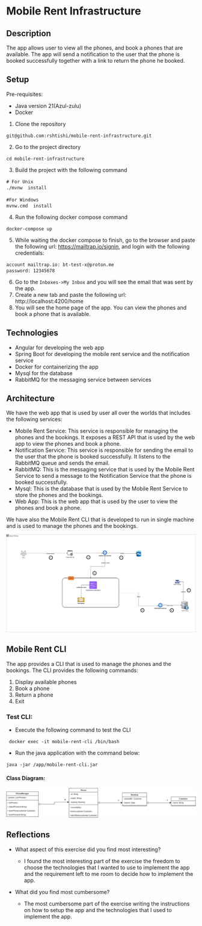 # Mobile Rent Infrastructure

## Description

The app allows user to view all the phones, and book a phones that are available. The app will send a notification to
the
user that the phone is booked successfully together with a link to return the phone he booked.

## Setup

Pre-requisites:

- Java version 21(Azul-zulu)
- Docker

1. Clone the repository

```shell
git@github.com:rshtishi/mobile-rent-infrastructure.git
```

2. Go to the project directory

```shell
cd mobile-rent-infrastructure
```

3. Build the project with the following command

```shell
# For Unix
./mvnw  install

#For Windows
mvnw.cmd  install

```

4. Run the following docker compose command

```shell
docker-compose up
```

5. While waiting the docker compose to finish, go to the browser and paste the following
   url: https://mailtrap.io/signin, and login with the following credentials:

```shell
account mailtrap.io: bt-test-x@proton.me
password: 12345678
```

6. Go to the `Inboxes->My Inbox` and you will see the email that was sent by the app.
7. Create a new tab and paste the following url: http://localhost:4200/home
8. You will see the home page of the app. You can view the phones and book a phone that is available.

## Technologies

- Angular for developing the web app
- Spring Boot for developing the mobile rent service and the notification service
- Docker for containerizing the app
- Mysql for the database
- RabbitMQ for the messaging service between services

## Architecture

We have the web app that is used by user all over the worlds that includes the following services:

- Mobile Rent Service: This service is responsible for managing the phones and the bookings. It exposes a REST API that
  is used by the web app to view the phones and book a phone.
- Notification Service: This service is responsible for sending the email to the user that the phone is booked
  successfully. It listens to the RabbitMQ queue and sends the email.
- RabbitMQ: This is the messaging service that is used by the Mobile Rent Service to send a message to the Notification
  Service that the phone is booked successfully.
- Mysql: This is the database that is used by the Mobile Rent Service to store the phones and the bookings.
- Web App: This is the web app that is used by the user to view the phones and book a phone.

We have also the Mobile Rent CLI that is developed to run in single machine and is used to manage the phones and the
bookings.

![Architecture](images/architecture.jpg)

## Mobile Rent CLI

The app provides a CLI that is used to manage the phones and the bookings. The CLI provides the following commands:

1. Display available phones
2. Book a phone
3. Return a phone
4. Exit

### Test  CLI:

- Execute the following command to test the CLI

```shell
 docker exec -it mobile-rent-cli /bin/bash
```

- Run the java application with the command below:

```shell
java -jar /app/mobile-rent-cli.jar
```

#### Class Diagram:

![Class Diagram](images/class-diagram.jpg)

## Reflections

- What aspect of this exercise did you find most interesting?
    - I found the most interesting part of the exercise the freedom to choose the technologies that I wanted to use to
      implement the app
      and the requirement left to me room to decide how to implement the app.

- What did you find most cumbersome?
    - The most cumbersome part of the exercise writing the instructions on how to setup the app and the technologies
      that I used to implement the app. 